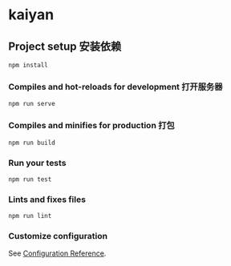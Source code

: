 # kaiyan

## Project setup 安装依赖
```
npm install
```

### Compiles and hot-reloads for development 打开服务器
```
npm run serve
```

### Compiles and minifies for production 打包
```
npm run build
```

### Run your tests
```
npm run test
```

### Lints and fixes files
```
npm run lint
```

### Customize configuration
See [Configuration Reference](https://cli.vuejs.org/config/).
